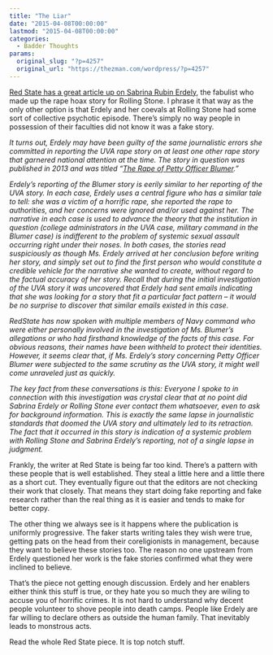```yaml
---
title: "The Liar"
date: "2015-04-08T00:00:00"
lastmod: "2015-04-08T00:00:00"
categories:
  - Badder Thoughts
params:
  original_slug: "?p=4257"
  original_url: "https://thezman.com/wordpress/?p=4257"
---
```


<a
href="http://www.redstate.com/2015/04/07/sabrina-rubin-erdelys-possibly-fake-rape-story/#pq=3ar0AQ"
rel="noopener" target="_blank">Red State has a great article up on
Sabrina Rubin Erdely</a>, the fabulist who made up the rape hoax story
for Rolling Stone. I phrase it that way as the only other option is that
Erdely and her coevals at Rolling Stone had some sort of collective
psychotic episode. There’s simply no way people in possession of their
faculties did not know it was a fake story.

*It turns out, Erdely may have been guilty of the same journalistic
errors she committed in reporting the UVA rape story on at least one
other rape story that garnered national attention at the time. The story
in question was published in 2013 and was titled “[The Rape of Petty
Officer
Blumer](http://www.rollingstone.com/politics/news/the-rape-of-petty-officer-blumer-20130214).”*

*Erdely’s reporting of the Blumer story is eerily similar to her
reporting of the UVA story. In each case, Erdely uses a central figure
who has a similar tale to tell: she was a victim of a horrific rape, she
reported the rape to authorities, and her concerns were ignored and/or
used against her. The narrative in each case is used to advance the
theory that the institution in question (college administrators in the
UVA case, military command in the Blumer case) is indifferent to the
problem of systemic sexual assault occurring right under their noses. In
both cases, the stories read suspiciously as though Ms. Erdely arrived
at her conclusion before writing her story, and simply set out to find
the first person who would constitute a credible vehicle for the
narrative she wanted to create, without regard to the factual accuracy
of her story. Recall that during the initial investigation of the UVA
story it was uncovered that Erdely had sent emails indicating that she
was looking for a story that fit a particular fact pattern – it would be
no surprise to discover that similar emails existed in this case.*

*RedState has now spoken with multiple members of Navy command who were
either personally involved in the investigation of Ms. Blumer’s
allegations or who had firsthand knowledge of the facts of this case.
For obvious reasons, their names have been withheld to protect their
identities. However, it seems clear that, if Ms. Erdely’s story
concerning Petty Officer Blumer were subjected to the same scrutiny as
the UVA story, it might well come unraveled just as quickly.*

*The key fact from these conversations is this: Everyone I spoke to in
connection with this investigation was crystal clear that at no point
did Sabrina Erdely or Rolling Stone ever contact them whatsoever, even
to ask for background information. This is exactly the same lapse in
journalistic standards that doomed the UVA story and ultimately led to
its retraction. The fact that it occurred in this story is indication of
a systemic problem with Rolling Stone and Sabrina Erdely’s reporting,
not of a single lapse in judgment.*

Frankly, the writer at Red State is being far too kind. There’s a
pattern with these people that is well established. They steal a little
here and a little there as a short cut. They eventually figure out that
the editors are not checking their work that closely. That means they
start doing fake reporting and fake research rather than the real thing
as it is easier and tends to make for better copy.

The other thing we always see is it happens where the publication is
uniformly progressive. The faker starts writing tales they wish were
true, getting pats on the head from their coreligionists in management,
because they want to believe these stories too. The reason no one
upstream from Erdely questioned her work is the fake stories confirmed
what they were inclined to believe.

That’s the piece not getting enough discussion. Erdely and her enablers
either think this stuff is true, or they hate you so much they are
wiling to accuse you of horrific crimes. It is not hard to understand
why decent people volunteer to shove people into death camps. People
like Erdely are far willing to declare others as outside the human
family. That inevitably leads to monstrous acts.

Read the whole Red State piece. It is top notch stuff.

